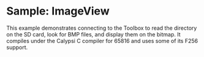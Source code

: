# Sample: ImageView

This example demonstrates connecting to the Toolbox to read the directory on the SD card, look for BMP files, and display them on the bitmap. It compiles under the Calypsi C compiler for 65816 and uses some of its F256 support.
